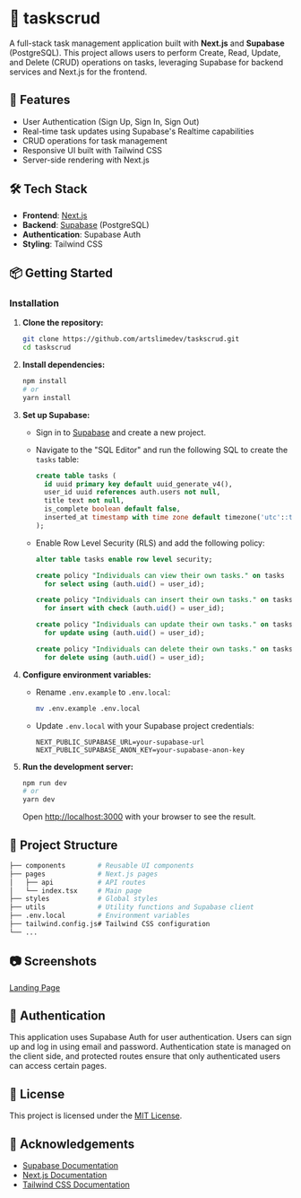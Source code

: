 # 📝 taskscrud

A full-stack task management application built with **Next.js** and **Supabase** (PostgreSQL). This project allows users to perform Create, Read, Update, and Delete (CRUD) operations on tasks, leveraging Supabase for backend services and Next.js for the frontend.

## 🚀 Features

- User Authentication (Sign Up, Sign In, Sign Out)
- Real-time task updates using Supabase's Realtime capabilities
- CRUD operations for task management
- Responsive UI built with Tailwind CSS
- Server-side rendering with Next.js

## 🛠️ Tech Stack

- **Frontend**: [Next.js](https://nextjs.org/)
- **Backend**: [Supabase](https://supabase.com/) (PostgreSQL)
- **Authentication**: Supabase Auth
- **Styling**: Tailwind CSS

## 📦 Getting Started

### Installation

1. **Clone the repository:**

   ```bash
   git clone https://github.com/artslimedev/taskscrud.git
   cd taskscrud
   ```

2. **Install dependencies:**

   ```bash
   npm install
   # or
   yarn install
   ```

3. **Set up Supabase:**

   - Sign in to [Supabase](https://supabase.com/) and create a new project.
   - Navigate to the "SQL Editor" and run the following SQL to create the `tasks` table:

     ```sql
     create table tasks (
       id uuid primary key default uuid_generate_v4(),
       user_id uuid references auth.users not null,
       title text not null,
       is_complete boolean default false,
       inserted_at timestamp with time zone default timezone('utc'::text, now()) not null
     );
     ```

   - Enable Row Level Security (RLS) and add the following policy:

     ```sql
     alter table tasks enable row level security;

     create policy "Individuals can view their own tasks." on tasks
       for select using (auth.uid() = user_id);

     create policy "Individuals can insert their own tasks." on tasks
       for insert with check (auth.uid() = user_id);

     create policy "Individuals can update their own tasks." on tasks
       for update using (auth.uid() = user_id);

     create policy "Individuals can delete their own tasks." on tasks
       for delete using (auth.uid() = user_id);
     ```

4. **Configure environment variables:**

   - Rename `.env.example` to `.env.local`:

     ```bash
     mv .env.example .env.local
     ```

   - Update `.env.local` with your Supabase project credentials:

     ```env
     NEXT_PUBLIC_SUPABASE_URL=your-supabase-url
     NEXT_PUBLIC_SUPABASE_ANON_KEY=your-supabase-anon-key
     ```

5. **Run the development server:**

   ```bash
   npm run dev
   # or
   yarn dev
   ```

   Open [http://localhost:3000](http://localhost:3000) with your browser to see the result.

## 📁 Project Structure

```bash
├── components        # Reusable UI components
├── pages             # Next.js pages
│   ├── api           # API routes
│   └── index.tsx     # Main page
├── styles            # Global styles
├── utils             # Utility functions and Supabase client
├── .env.local        # Environment variables
├── tailwind.config.js# Tailwind CSS configuration
└── ...
```

## 📷 Screenshots

[Landing Page](<public/Landing Page.png>)

## 🔐 Authentication

This application uses Supabase Auth for user authentication. Users can sign up and log in using email and password. Authentication state is managed on the client side, and protected routes ensure that only authenticated users can access certain pages.

## 📄 License

This project is licensed under the [MIT License](LICENSE).

## 🙌 Acknowledgements

- [Supabase Documentation](https://supabase.com/docs)
- [Next.js Documentation](https://nextjs.org/docs)
- [Tailwind CSS Documentation](https://tailwindcss.com/docs)
